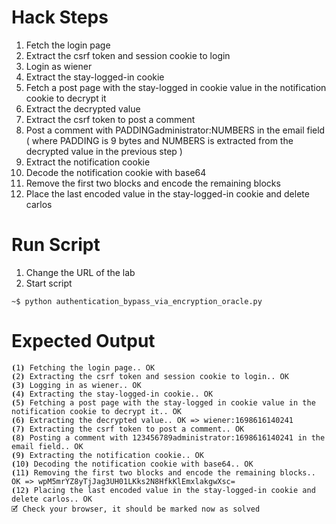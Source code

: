 # Hack Steps

1. Fetch the login page
2. Extract the csrf token and session cookie to login
3. Login as wiener
4. Extract the stay-logged-in cookie
5. Fetch a post page with the stay-logged in cookie value in the notification cookie to decrypt it
6. Extract the decrypted value
7. Extract the csrf token to post a comment
8. Post a comment with PADDINGadministrator:NUMBERS in the email field ( where PADDING is 9 bytes and NUMBERS is extracted from the decrypted value in the previous step )
9. Extract the notification cookie
10. Decode the notification cookie with base64
11. Remove the first two blocks and encode the remaining blocks
12. Place the last encoded value in the stay-logged-in cookie and delete carlos

# Run Script

1. Change the URL of the lab
2. Start script

```
~$ python authentication_bypass_via_encryption_oracle.py
```

# Expected Output

```
⦗1⦘ Fetching the login page.. OK
⦗2⦘ Extracting the csrf token and session cookie to login.. OK
⦗3⦘ Logging in as wiener.. OK
⦗4⦘ Extracting the stay-logged-in cookie.. OK
⦗5⦘ Fetching a post page with the stay-logged in cookie value in the notification cookie to decrypt it.. OK
⦗6⦘ Extracting the decrypted value.. OK => wiener:1698616140241
⦗7⦘ Extracting the csrf token to post a comment.. OK
⦗8⦘ Posting a comment with 123456789administrator:1698616140241 in the email field.. OK
⦗9⦘ Extracting the notification cookie.. OK
⦗10⦘ Decoding the notification cookie with base64.. OK
⦗11⦘ Removing the first two blocks and encode the remaining blocks.. OK => wpM5mrYZ8yTjJag3UH01LKks2N8HfkKlEmxlakgwXsc=
⦗12⦘ Placing the last encoded value in the stay-logged-in cookie and delete carlos.. OK
🗹 Check your browser, it should be marked now as solved
```
